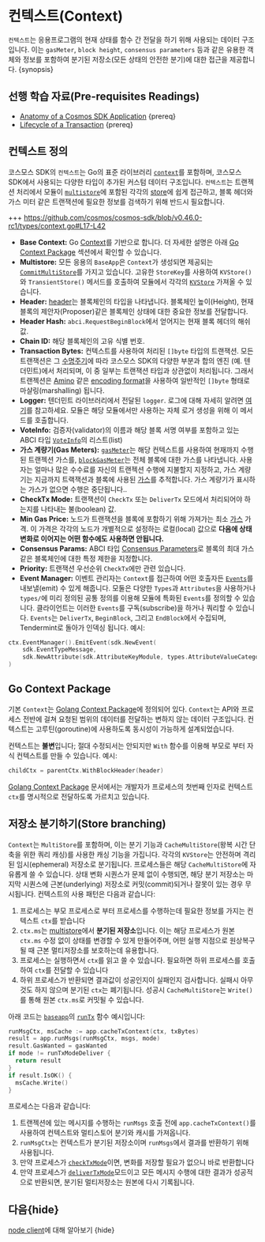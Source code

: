# 컨텍스트(Context)

`컨텍스트`는 응용프로그램의 현재 상태를 함수 간 전달을 하기 위해 사용되는 데이터 구조입니다. 이는 `gasMeter`, `block height`, `consensus parameters` 등과 같은 유용한 객체와 정보를 포함하여 분기된 저장소(모든 상태의 안전한 분기)에 대한 접근을 제공합니다. {synopsis}

## 선행 학습 자료(Pre-requisites Readings)

* [Anatomy of a Cosmos SDK Application](../basics/app-anatomy.md) {prereq}
* [Lifecycle of a Transaction](../basics/tx-lifecycle.md) {prereq}

## 컨텍스트 정의

코스모스 SDK의 `컨텍스트`는 Go의 표준 라이브러리 [`context`](https://pkg.go.dev/context)를 포함하며, 코스모스 SDK에서 사용되는 다양한 타입이 추가된 커스텀 데이터 구조입니다. `컨텍스트`는 트랜젝션 처리에서 모듈이 [`multistore`](./store.md#multistore)에 포함된 각각의 [store](./store.md#base-layer-kvstores)에 쉽게 접근하고, 블록 헤더와 가스 미터 같은 트랜잭션에 필요한 정보를 검색하기 위해 반드시 필요합니다.  

+++ https://github.com/cosmos/cosmos-sdk/blob/v0.46.0-rc1/types/context.go#L17-L42

* **Base Context:** Go [Context](https://pkg.go.dev/context)를 기반으로 합니다. 더 자세한 설명은 아래 [Go Context Package](#go-context-package) 섹션에서 확인할 수 있습니다.
* **Multistore:** 모든 응용의 `BaseApp`은 `Context`가 생성되면 제공되는 [`CommitMultiStore`](./store.md#multistore)를 가지고 있습니다. 고유한 `StoreKey`를 사용하여 `KVStore()`와 `TransientStore()` 메서드를 호출하여 모듈에서 각각의 [`KVStore`](./store.md#base-layer-kvstores) 가져올 수 있습니다.
* **Header:** [header](https://docs.tendermint.com/master/spec/core/data_structures.html#header)는 블록체인의 타입을 나타냅니다. 블록체인 높이(Height), 현재 블록의 제안자(Proposer)같은 블록체인 상태에 대한 중요한 정보를 전달합니다.
* **Header Hash:** `abci.RequestBeginBlock`에서 얻어지는 현재 블록 헤더의 해쉬값.
* **Chain ID:** 해당 블록체인의 고유 식별 번호.
* **Transaction Bytes:** 컨텍스트를 사용하여 처리된 `[]byte` 타입의 트랜잭션. 모든 트랜잭션은 그 [수명주기](../basics/tx-lifecycle.md)에 따라 코스모스 SDK의 다양한 부분과 합의 엔진 (예. 텐더민트)에서 처리되며, 이 중 일부는 트랜잭션 타입과 상관없이 처리됩니다. 그래서 트랜젝션은 [Amino](./encoding.md) 같은 [encoding format](./encoding.md)을 사용하여 일반적인 `[]byte` 형태로 마샬링(marshalling) 됩니다.
* **Logger:** 텐더민트 라이브러리에서 전달된 `logger`. 로그에 대해 자세히 알려면 [여기](https://docs.tendermint.com/master/nodes/logging.html)를 참고하세요. 모듈은 해당 모듈에서만 사용하는 자체  로거 생성을 위해 이 메서드를 호출합니다.
* **VoteInfo:** 검증자(validator)의 이름과 해당 블록 서명 여부를 포함하고 있는 ABCI 타입 [`VoteInfo`](https://docs.tendermint.com/master/spec/abci/abci.html#voteinfo)의 리스트(list)
* **가스 계량기(Gas Meters):** [`gasMeter`](../basics/gas-fees.md#main-gas-meter)는 해당 컨텍스트를 사용하여 현재까지 수행된 트랜젝션 가스를, [`blockGasMeter`](../basics/gas-fees.md#block-gas-meter)는 전체 블록에 대한 가스를 나타냅니다. 사용자는 얼마나 많은 수수료를 자신의 트랜젝션 수행에 지불할지 지정하고, 가스 계량기는 지금까지 트랙잭션과 블록에 사용된 [가스](../basics/gas-fees.md)를 추적합니다. 가스 계량기가 표시하는 가스가 없으면 수행은 중단됩니다..
* **CheckTx Mode:** 트랜잭션이 `CheckTx` 또는 `DeliverTx` 모드에서 처리되어야 하는지를 나타내는 불(boolean) 값.
* **Min Gas Price:** 노드가 트랜잭션을 블록에 포함하기 위해 가져가는 최소 [가스](../basics/gas-fees.md) 가격. 이 가격은 각각의 노드가 개별적으로 설정하는 로컬(local) 값으로 **다음에 상태 변화로 이어지는 어떤 함수에도 사용하면 안됩니다.** 
* **Consensus Params:** ABCI 타입 [Consensus Parameters](https://docs.tendermint.com/master/spec/abci/apps.html#consensus-parameters)로 블록의 최대 가스 같은 블록체인에 대한 특정 제한을 지정합니다.
* **Priority:** 트랜잭션 우선순위 `CheckTx`에만 관련 있습니다.
* **Event Manager:** 이벤트 관리자는 `Context`를 접근하여 어떤 호출자든 [`Events`](./events.md)를 내보낼(emit) 수 있게 해줍니다. 모둘은 다양한 `Types`과 `Attributes`을 사용하거나 `types/`에 미리 정의된 공통 정의를 이용해 모듈에 특화된 `Events`를 정의할 수 있습니다. 클라이언트는 이러한 `Events`를 구독(subscribe)을 하거나 쿼리할 수 있습니다. `Events`는 `DeliverTx`, `BeginBlock`, 그리고 `EndBlock`에서 수집되며, Tendermint로 돌아가 인덱싱 됩니다. 예시: 

```go
ctx.EventManager().EmitEvent(sdk.NewEvent(
    sdk.EventTypeMessage,
    sdk.NewAttribute(sdk.AttributeKeyModule, types.AttributeValueCategory)),
)
```

## Go Context Package

기본 `Context`는 [Golang Context Package](https://pkg.go.dev/context)에 정의되어 있다. `Context`는 API와 프로세스 전반에 걸쳐 요청된 범위의 데이터를 전달하는 변하지 않는 데이터 구조입니다. 컨텍스트는 고루틴(goroutine)에 사용하도록 동시성이 가능하게 설계되었습니다.

컨텍스트는 **불변**입니다; 절대 수정되서는 안되지만 `With` 함수를 이용해 부모로 부터 자식 컨텍스트를 만들 수 있습니다. 예시:

```go
childCtx = parentCtx.WithBlockHeader(header)
```

[Golang Context Package](https://pkg.go.dev/context) 문서에서는 개발자가 프로세스의 첫번째 인자로 컨텍스트 `ctx`를 명시적으로 전달하도록 가르치고 있습니다.

## 저장소 분기하기(Store branching)

`Context`는 `MultiStore`를 포함하며, 이는 분기 기능과 `CacheMultiStore`(왕복 시간 단축을 위한 쿼리 캐싱)를 사용한 캐싱 기능을 가집니다.
각각의 `KVStore`는 안전하며 격리된 임시(ephemeral) 저장소로 분기됩니다. 프로세스들은 해당 `CacheMultiStore`에 자유롭게 쓸 수 있습니다. 상태 변화 시퀀스가 문제 없이 수행되면, 해당 분기 저장소는 마지막 시퀀스에 근본(underlying) 저장소로 커밋(commit)되거나 잘못이 있는 경우 무시됩니다. 컨텍스트의 사용 패턴은 다음과 같습니다:

1. 프로세스는 부모 프로세스로 부터 프로세스를 수행하는데 필요한 정보를 가지는 컨텍스트 `ctx`를 받습니다
2. `ctx.ms`는 [multistore](./store.md#multistore)에서 **분기된 저장소**입니다. 이는 해당 프로세스가 원본 `ctx.ms` 수정 없이 상태를 변경할 수 있게 만들어주며, 어떤 실행 지점으로 원상복구될 때 근본 멀티저장소를 보호하는데 유용합니다.
3. 프로세스는 실행하면서 `ctx`를 읽고 쓸 수 있습니다. 필요하면 하위 프로세스를 호출하여 `ctx`를 전달할 수 있습니다 
4. 하위 프로세스가 반환되면 결과값이 성공인지이 실패인지 검사합니다. 실패시 아무것도 하지 않으며 분기된 `ctx`는 폐기됩니다. 성공시 `CacheMultiStore`는 `Write()`를 통해 원본 `ctx.ms`로 커밋될 수 있습니다.

아래 코드는 [`baseapp`](./baseapp.md)의 [`runTx`](./baseapp.md#runtx-antehandler-runmsgs-posthandler) 함수 예시입니다:

```go
runMsgCtx, msCache := app.cacheTxContext(ctx, txBytes)
result = app.runMsgs(runMsgCtx, msgs, mode)
result.GasWanted = gasWanted
if mode != runTxModeDeliver {
  return result
}
if result.IsOK() {
  msCache.Write()
}
```

프로세스는 다음과 같습니다:

1. 트랜젝션에 있는 메시지를 수행하는 `runMsgs` 호출 전에 `app.cacheTxContext()`를 사용하여 컨텍스트와 멀티스토어 분기와 캐시를 가져옵니다.
2. `runMsgCtx`는 컨텍스트가 분기된 저장소이며 `runMsgs`에서 결과를 반환하기 위해 사용됩니다.
3. 만약 프로세스가 [`checkTxMode`](./baseapp.md#checktx)이면, 변화를 저장할 필요가 없으니 바로 반환합니다
4. 만약 프로세스가 [`deliverTxMode`](./baseapp.md#delivertx)모드이고 모든 메시지 수행에 대한 결과가 성공적으로 반환되면, 분기된 멀티저장소는 원본에 다시 기록됩니다.

## 다음{hide}

[node client](./node.md)에 대해 알아보기 {hide}